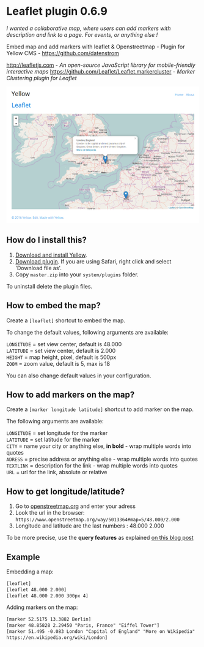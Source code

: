 # Leaflet plugin 0.6.9

*I wanted a collaborative map, where users can add markers with description and link to a page. For events, or anything else !*

Embed map and add markers with leaflet & Openstreetmap - Plugin for Yellow CMS - https://github.com/datenstrom

http://leafletjs.com - *An open-source JavaScript library for mobile-friendly interactive maps*
https://github.com/Leaflet/Leaflet.markercluster - *Marker Clustering plugin for Leaflet*

![screenshot](https://raw.githubusercontent.com/nibreh/yellow-plugin-leaflet/master/screenshot-leaflet.png)

## How do I install this?

1. [Download and install Yellow](https://github.com/datenstrom/yellow/).
2. [Download plugin](https://github.com/nibreh/yellow-plugin-leaflet/archive/master.zip). If you are using Safari, right click and select 'Download file as'.
3. Copy `master.zip` into your `system/plugins` folder.

To uninstall delete the plugin files.

## How to embed the map?

Create a `[leaflet]` shortcut to embed the map.

To change the default values, following arguments are available:

`LONGITUDE` = set view center, default is 48.000  
`LATITUDE` = set view center, default is 2.000  
`HEIGHT` = map height, pixel, default is 500px  
`ZOOM` = zoom value, default is 5, max is 18

You can also change default values in your configuration.

## How to add markers on the map?

Create a `[marker longitude latitude]` shortcut to add marker on the map.

The following arguments are available: 

`LONGITUDE` = set longitude for the marker   
`LATITUDE` = set latitude for the marker  
`CITY` = name your city or anything else, **in bold** - wrap multiple words into quotes  
`ADRESS` = precise address or anything else - wrap multiple words into quotes  
`TEXTLINK` = description for the link  - wrap multiple words into quotes  
`URL` = url for the link, absolute or relative

## How to get longitude/latitude?

1. Go to [openstreetmap.org](https://www.openstreetmap.org) and enter your adress
2. Look the url in the browser: 
`https://www.openstreetmap.org/way/5013364#map=5/48.000/2.000`
3. Longitude and latitude are the last numbers : 48.000 2.000

To be more precise, use the **query features** as explained [on this blog post](https://blog.openstreetmap.org/2014/12/01/new-query-feature/)

## Example

Embedding a map:

    [leaflet] 
    [leaflet 48.000 2.000]
    [leaflet 48.000 2.000 300px 4]
   
Adding markers on the map:

    [marker 52.5175 13.3882 Berlin]
    [marker 48.85828 2.29450 "Paris, France" "Eiffel Tower"]
    [marker 51.495 -0.083 London "Capital of England" "More on Wikipedia" https://en.wikipedia.org/wiki/London]
